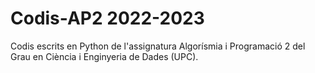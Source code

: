 # Codis-AP2 2022-2023
Codis escrits en Python de l'assignatura Algorísmia i Programació 2 del Grau en Ciència i Enginyeria de Dades (UPC).
